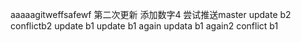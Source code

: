 aaaaagitweffsafewf
第二次更新
添加数字4
尝试推送master
update b2 conflictb2
update b1
update b1 again
updata b1 again2
conflict b1
